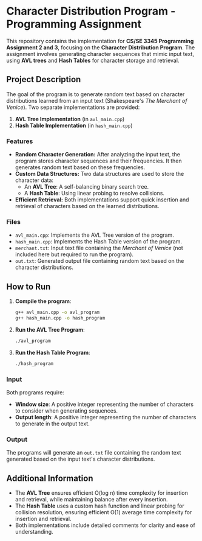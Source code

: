 
# Character Distribution Program - Programming Assignment

This repository contains the implementation for **CS/SE 3345 Programming Assignment 2 and 3**, focusing on the **Character Distribution Program**. The assignment involves generating character sequences that mimic input text, using **AVL trees** and **Hash Tables** for character storage and retrieval.

## Project Description

The goal of the program is to generate random text based on character distributions learned from an input text (Shakespeare's *The Merchant of Venice*). Two separate implementations are provided:
1. **AVL Tree Implementation** (in `avl_main.cpp`)
2. **Hash Table Implementation** (in `hash_main.cpp`)

### Features

- **Random Character Generation:** After analyzing the input text, the program stores character sequences and their frequencies. It then generates random text based on these frequencies.
- **Custom Data Structures:** Two data structures are used to store the character data:
  - An **AVL Tree**: A self-balancing binary search tree.
  - A **Hash Table**: Using linear probing to resolve collisions.
- **Efficient Retrieval:** Both implementations support quick insertion and retrieval of characters based on the learned distributions.

### Files

- `avl_main.cpp`: Implements the AVL Tree version of the program.
- `hash_main.cpp`: Implements the Hash Table version of the program.
- `merchant.txt`: Input text file containing the *Merchant of Venice* (not included here but required to run the program).
- `out.txt`: Generated output file containing random text based on the character distributions.

## How to Run

1. **Compile the program**:
   ```bash
   g++ avl_main.cpp -o avl_program
   g++ hash_main.cpp -o hash_program
   ```

2. **Run the AVL Tree Program**:
   ```bash
   ./avl_program
   ```

3. **Run the Hash Table Program**:
   ```bash
   ./hash_program
   ```

### Input

Both programs require:
- **Window size**: A positive integer representing the number of characters to consider when generating sequences.
- **Output length**: A positive integer representing the number of characters to generate in the output text.

### Output

The programs will generate an `out.txt` file containing the random text generated based on the input text's character distributions.

## Additional Information

- The **AVL Tree** ensures efficient O(log n) time complexity for insertion and retrieval, while maintaining balance after every insertion.
- The **Hash Table** uses a custom hash function and linear probing for collision resolution, ensuring efficient O(1) average time complexity for insertion and retrieval.
- Both implementations include detailed comments for clarity and ease of understanding.
